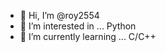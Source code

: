 - 👋 Hi, I’m @roy2554
- 👀 I’m interested in ... Python
- 🌱 I’m currently learning ... C/C++


<!---
roy2554/roy2554 is a ✨ special ✨ repository because its `README.md` (this file) appears on your GitHub profile.
You can click the Preview link to take a look at your changes.
--->

